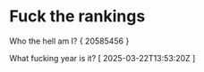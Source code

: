 # Fuck the rankings

Who the hell am I?
{ 20585456 }

What fucking year is it?
[ 2025-03-22T13:53:20Z ]
